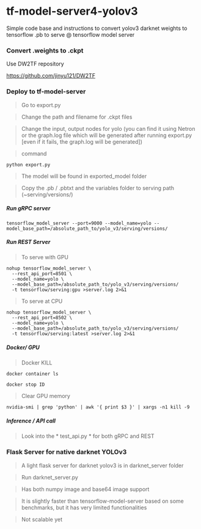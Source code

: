 # tf-model-server4-yolov3
Simple code base and instructions to convert yolov3 darknet weights to tensorflow .pb to serve @ tensorflow model server

### Convert .weights to .ckpt

Use DW2TF repository

https://github.com/jinyu121/DW2TF


### Deploy to tf-model-server

> Go to export.py

> Change the path and filename for .ckpt files

> Change the input, output nodes for yolo (you can find it using Netron or the graph.log file which will be generated after running export.py [even if it fails, the graph.log will be generated])

> command

`python export.py`

> The model will be found in exported_model folder

> Copy the .pb / .pbtxt and the variables folder to serving path (~serving/versions/)

##### Run gRPC server

`tensorflow_model_server --port=9000 --model_name=yolo --model_base_path=/absolute_path_to/yolo_v3/serving/versions/`


##### Run REST Server

> To serve with GPU
```
nohup tensorflow_model_server \
  --rest_api_port=8501 \
  --model_name=yolo \
  --model_base_path=/absolute_path_to/yolo_v3/serving/versions/
  -t tensorflow/serving:gpu >server.log 2>&1
```

> To serve at CPU
```
nohup tensorflow_model_server \
  --rest_api_port=8502 \
  --model_name=yolo \
  --model_base_path=/absolute_path_to/yolo_v3/serving/versions/
  -t tensorflow/serving:latest >server.log 2>&1
```

##### Docker/ GPU

> Docker KILL

`docker container ls`

`docker stop ID`

> Clear GPU memory

`nvidia-smi | grep 'python' | awk '{ print $3 }' | xargs -n1 kill -9`

##### Inference / API call

> Look into the * test_api.py * for both gRPC and REST


### Flask Server for native darknet YOLOv3

> A light flask server for darknet yolov3 is in darknet_server folder

> Run darknet_server.py

> Has both numpy image and base64 image support

> It is slightly faster than tensorflow-model-server based on some benchmarks, but it has very limited functionalities

> Not scalable yet
